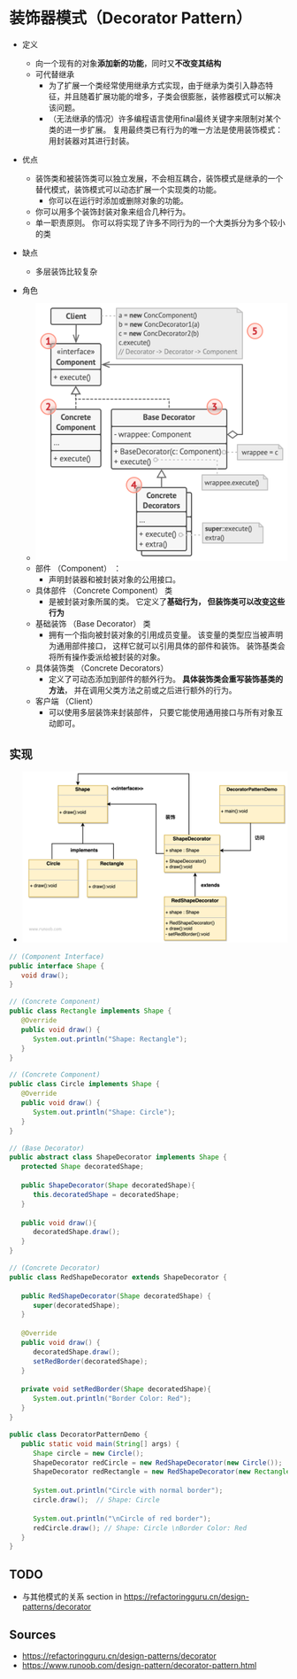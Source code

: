 # 装饰器模式（Decorator Pattern）

- 定义
  - 向一个现有的对象**添加新的功能**，同时又**不改变其结构**
  - 可代替继承
    - 为了扩展一个类经常使用继承方式实现，由于继承为类引入静态特征，并且随着扩展功能的增多，子类会很膨胀，装修器模式可以解决该问题。
    - （无法继承的情况）许多编程语言使用final最终关键字来限制对某个类的进一步扩展。 复用最终类已有行为的唯一方法是使用装饰模式： 用封装器对其进行封装。

- 优点
  - 装饰类和被装饰类可以独立发展，不会相互耦合，装饰模式是继承的一个替代模式，装饰模式可以动态扩展一个实现类的功能。
    - 你可以在运行时添加或删除对象的功能。
  - 你可以用多个装饰封装对象来组合几种行为。
  - 单一职责原则。 你可以将实现了许多不同行为的一个大类拆分为多个较小的类

- 缺点
  - 多层装饰比较复杂

- 角色
  - <img src="./img/decorator_pattern_1.png"/>
  - 部件 （Component） ：
    - 声明封装器和被封装对象的公用接口。
  - 具体部件 （Concrete Component） 类
    - 是被封装对象所属的类。 它定义了**基础行为， 但装饰类可以改变这些行为**
  - 基础装饰 （Base Decorator） 类
    - 拥有一个指向被封装对象的引用成员变量。 该变量的类型应当被声明为通用部件接口， 这样它就可以引用具体的部件和装饰。 装饰基类会将所有操作委派给被封装的对象。
  - 具体装饰类 （Concrete Decorators）
    - 定义了可动态添加到部件的额外行为。 **具体装饰类会重写装饰基类的方法**， 并在调用父类方法之前或之后进行额外的行为。
  - 客户端 （Client）
    - 可以使用多层装饰来封装部件， 只要它能使用通用接口与所有对象互动即可。

## 实现
- <img src="./img/decorator_pattern_2.png"/>

```java
// (Component Interface)
public interface Shape {
   void draw();
}
```

```java
// (Concrete Component)
public class Rectangle implements Shape {
   @Override
   public void draw() {
      System.out.println("Shape: Rectangle");
   }
}
```

```java
// (Concrete Component)
public class Circle implements Shape {
   @Override
   public void draw() {
      System.out.println("Shape: Circle");
   }
}
```

```java
// (Base Decorator)
public abstract class ShapeDecorator implements Shape {
   protected Shape decoratedShape;
 
   public ShapeDecorator(Shape decoratedShape){
      this.decoratedShape = decoratedShape;
   }
 
   public void draw(){
      decoratedShape.draw();
   }  
}
```

```java
// (Concrete Decorator)
public class RedShapeDecorator extends ShapeDecorator {
 
   public RedShapeDecorator(Shape decoratedShape) {
      super(decoratedShape);     
   }
 
   @Override
   public void draw() {
      decoratedShape.draw();         
      setRedBorder(decoratedShape);
   }
 
   private void setRedBorder(Shape decoratedShape){
      System.out.println("Border Color: Red");
   }
}
```

```java
public class DecoratorPatternDemo {
   public static void main(String[] args) {
      Shape circle = new Circle();
      ShapeDecorator redCircle = new RedShapeDecorator(new Circle());
      ShapeDecorator redRectangle = new RedShapeDecorator(new Rectangle());

      System.out.println("Circle with normal border");
      circle.draw();  // Shape: Circle

      System.out.println("\nCircle of red border");
      redCircle.draw(); // Shape: Circle \nBorder Color: Red
   }
}
```

## TODO

- 与其他模式的关系 section in https://refactoringguru.cn/design-patterns/decorator

## Sources

- https://refactoringguru.cn/design-patterns/decorator
- https://www.runoob.com/design-pattern/decorator-pattern.html
